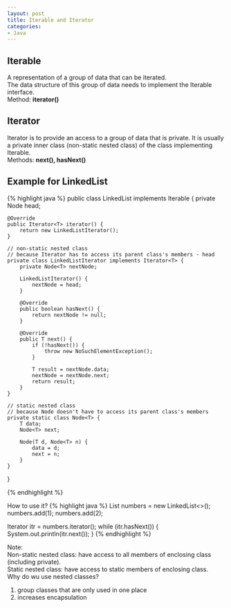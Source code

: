 ```yaml
---
layout: post
title: Iterable and Iterator
categories:
- Java
---
```



## Iterable
A representation of a group of data that can be iterated.  
The data structure of this group of data needs to implement the Iterable interface.   
Method: **iterator()**  

## Iterator
Iterator is to provide an access to a group of data that is private. It is usually a private inner class (non-static nested class) of the class implementing Iterable.  
Methods: **next(), hasNext()**

## Example for LinkedList
{% highlight java %}
public class LinkedList<T> implements Iterable<T> {
    private Node<T> head;

    @Override
    public Iterator<T> iterator() {
        return new LinkedListIterator();
    }

    // non-static nested class 
    // because Iterator has to access its parent class's members - head
    private class LinkedListIterator implements Iterator<T> {
        private Node<T> nextNode;

        LinkedListIterator() {
            nextNode = head;
        }

        @Override
        public boolean hasNext() {
            return nextNode != null;
        }

        @Override
        public T next() {
            if (!hasNext()) {
                throw new NoSuchElementException();
            }

            T result = nextNode.data;
            nextNode = nextNode.next;
            return result;
        }
    }

    // static nested class 
    // because Node doesn't have to access its parent class's members
    private static class Node<T> {
        T data;
        Node<T> next;

        Node(T d, Node<T> n) {
            data = d;
            next = n;
        }
    }
}

{% endhighlight %}   


How to use it?
{% highlight java %}
List<Integer> numbers = new LinkedList<>();
numbers.add(1);
numbers.add(2);

Iterator<Integer> itr = numbers.iterator();
while (itr.hasNext()) {
    System.out.println(itr.next());
}
{% endhighlight %}   

Note:  
Non-static nested class: have access to all members of enclosing class (including private).  
Static nested class: have access to static members of enclosing class.  
Why do wu use nested classes?   
1. group classes that are only used in one place
2. increases encapsulation